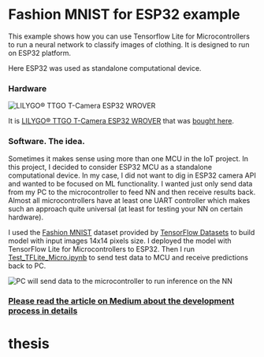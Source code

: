 # Fashion MNIST for ESP32 example

This example shows how you can use Tensorflow Lite for Microcontrollers to run a  neural network to classify images of clothing.  It is designed to
run on ESP32 platform.

Here ESP32 was used as standalone computational device.

### Hardware

![LILYGO® TTGO T-Camera ESP32 WROVER](https://github.com/mr-goldhands/ESP32_Fashion_MNIST/blob/master/docs/hardware/esp32_both_sides.jpg)

It is [LILYGO® TTGO T-Camera ESP32 WROVER](http://www.lilygo.cn/prod_view.aspx?TypeId=50030&Id=1122&FId=t3:50030:3) that was [bought here](https://www.aliexpress.com/item/32968683765.html).

### Software. The idea.

Sometimes it makes sense using more than one MCU in the IoT project. In this project, I decided to consider ESP32 MCU as a standalone computational device. In my case, I did not want to dig in ESP32 camera API and wanted to be focused on ML functionality. I wanted just only send data from my PC to the microcontroller to feed NN and then receive results back. Almost all microcontrollers have at least one UART controller which makes such an approach quite universal (at least for testing your NN on certain hardware).

I used the [Fashion MNIST](https://github.com/zalandoresearch/fashion-mnist) dataset provided by [TensorFlow Datasets](https://www.tensorflow.org/datasets) to build model with input images 14x14 pixels size. I deployed the model with TensorFlow Lite for Microcontrollers to ESP32. Then I run [Test_TFLite_Micro.ipynb](https://github.com/mr-goldhands/ESP32_Fashion_MNIST/blob/master/python/Test_TFLite_Micro.ipynb) to send test data to MCU and receive predictions back to PC.

![PC will send data to the microcontroller to run inference on the NN](https://github.com/mr-goldhands/ESP32_Fashion_MNIST/blob/master/docs/Project_diagram.jpg)

### [Please read the article on Medium about the development process in details](https://medium.com/@dmytro.korablyov/first-steps-with-esp32-and-tensorflow-lite-for-microcontrollers-c2d8e238accf)
# thesis

